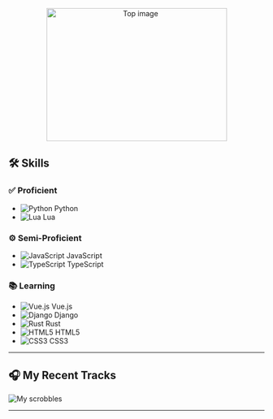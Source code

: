 <p align="center">
  <picture>
    <!-- Light mode -->
    <source
      srcset="https://github.com/s1nnzz/s1nnzz/blob/fd2ece9bd8bbc4aa50e649eb579aabcff0967802/top-BLACK.png"
      media="(prefers-color-scheme: light)"
    >
    <!-- Dark mode -->
    <source
      srcset="https://github.com/s1nnzz/s1nnzz/blob/ad789ae338ad01bbf32cdce10d2c0753a85899c6/top-WHITE.png"
      media="(prefers-color-scheme: dark)"
    >
    <!-- Fallback + sizing -->
    <img
      src="https://github.com/s1nnzz/s1nnzz/raw/956fefeefbc817535b40308a1554dae5b3ae9bbe/topimage-light.png"
      width="355" height="262"
      alt="Top image"
    >
  </picture>
</p>

## 🛠️ Skills

### ✅ Proficient

- ![Python](https://img.shields.io/badge/Python-3670A0?style=for-the-badge&logo=python&logoColor=ffdd54) Python  
- ![Lua](https://img.shields.io/badge/Lua-2C2D72?style=for-the-badge&logo=lua&logoColor=white) Lua  

### ⚙️ Semi-Proficient

- ![JavaScript](https://img.shields.io/badge/JavaScript-F7DF1E?style=for-the-badge&logo=javascript&logoColor=black) JavaScript  
- ![TypeScript](https://img.shields.io/badge/TypeScript-007ACC?style=for-the-badge&logo=typescript&logoColor=white) TypeScript  

### 📚 Learning

- ![Vue.js](https://img.shields.io/badge/Vue.js-35495E?style=for-the-badge&logo=vuedotjs&logoColor=4FC08D) Vue.js  
- ![Django](https://img.shields.io/badge/Django-092E20?style=for-the-badge&logo=django&logoColor=white) Django  
- ![Rust](https://img.shields.io/badge/Rust-000000?style=for-the-badge&logo=rust&logoColor=white) Rust  
- ![HTML5](https://img.shields.io/badge/HTML5-E34F26?style=for-the-badge&logo=html5&logoColor=white) HTML5  
- ![CSS3](https://img.shields.io/badge/CSS3-1572B6?style=for-the-badge&logo=css3&logoColor=white) CSS3  

---

## 🎧 My Recent Tracks

![My scrobbles](https://lastfm-recently-played.vercel.app/api?user=s1nnsomniac)

---
